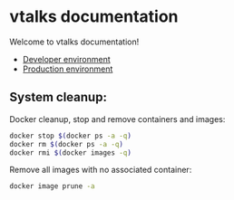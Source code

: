 # vtalks documentation

Welcome to vtalks documentation!

* [Developer environment](development.md)
* [Production environment](production.md)

## System cleanup:

Docker cleanup, stop and remove containers and images:

```bash 
docker stop $(docker ps -a -q)
docker rm $(docker ps -a -q)
docker rmi $(docker images -q)
```

Remove all images with no associated container:

```bash
docker image prune -a
```
